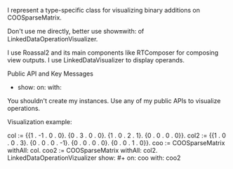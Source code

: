 I represent a type-specific class for visualizing binary additions on COOSparseMatrix.

Don't use me directly, better use show:on:with: of LinkedDataOperationVisualizer.

I use Roassal2 and its main components like RTComposer for composing view outputs.
I use LinkedDataVisualizer to display operands. 

Public API and Key Messages

- show: on: with: 

You shouldn't create my instances. Use any of my public APIs to visualize operations.

Visualization example:

col := {{1 . -1 . 0 . 0}.
	{0 . 3 . 0 . 0}.
	{1 . 0 . 2 . 1}.
	{0 . 0 . 0 . 0}}.
	col2 := {{1 . 0 . 0 . 3}.
	{0 . 0 . 0 . -1}.
	{0 . 0 . 0 . 0}.
	{0 . 0 . 1 . 0}}.
	coo := COOSparseMatrix withAll: col.
	coo2 := COOSparseMatrix withAll: col2.
	LinkedDataOperationVizualizer show: #+ on: coo with: coo2